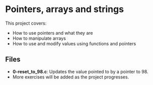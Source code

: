 # Pointers, arrays and strings

This project covers:
- How to use pointers and what they are
- How to manipulate arrays
- How to use and modify values using functions and pointers

## Files
- **0-reset_to_98.c**: Updates the value pointed to by a pointer to 98.
- More exercises will be added as the project progresses.

